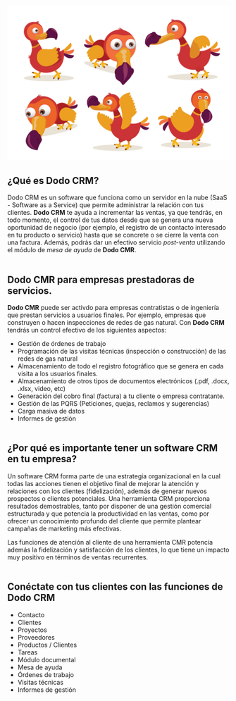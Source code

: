 <!--Son titulos-->

![Logo](dodologo.jpg "Logo de Dodo CRM")

## ¿Qué es Dodo CRM?

Dodo CRM es un software que funciona como un servidor en la nube (SaaS - Software as a Service) que permite administrar la relación con tus clientes. **Dodo CRM** te ayuda a incrementar las ventas, ya que tendrás, en todo momento, el control de tus datos desde que se genera una nueva oportunidad de negocio (por ejemplo, el registro de un contacto interesado en tu producto o servicio) hasta que se concrete o se cierre la venta con una factura. Además, podrás dar un efectivo servicio *post-venta* utilizando el módulo de *mesa de ayuda* de **Dodo CMR**. <br>
<br>
## Dodo CMR para empresas prestadoras de servicios. 

**Dodo CMR** puede ser activdo para empresas contratistas o de ingeniería que prestan servicios a usuarios finales. Por ejemplo, empresas que construyen o hacen inspecciones de redes de gas natural. 
Con **Dodo CRM** tendrás un control efectivo de los siguientes aspectos: 
* Gestión de órdenes de trabajo
* Programación de las visitas técnicas (inspección o construcción) de las redes de gas natural
* Almacenamiento de todo el registro fotográfico que se genera en cada visita a los usuarios finales. 
* Almacenamiento de otros tipos de documentos electrónicos (.pdf, .docx, .xlsx, video, etc)
* Generación del cobro final (factura) a tu cliente o empresa contratante.
* Gestión de las PQRS (Peticiones, quejas, reclamos y sugerencias)
* Carga masiva de datos
* Informes de gestión <br><br>

## ¿Por qué es importante tener un software CRM en tu empresa?

Un software CRM forma parte de una estrategia organizacional en la cual todas las acciones tienen el objetivo final de mejorar la atención y relaciones con los clientes (fidelización), además de generar nuevos prospectos o clientes potenciales. Una herramienta CRM proporciona resultados demostrables, tanto por disponer de una gestión comercial estructurada y que potencia la productividad en las ventas, como por ofrecer un conocimiento profundo del cliente que permite plantear campañas de marketing más efectivas. <br>

Las funciones de atención al cliente de una herramienta CMR potencia además la fidelización y satisfacción de los clientes, lo que tiene un impacto muy positivo en términos de ventas recurrentes. <br> <br>

## Conéctate con tus clientes con las funciones de Dodo CRM
* Contacto
* Clientes
* Proyectos
* Proveedores
* Productos / Clientes
* Tareas
* Módulo documental
* Mesa de ayuda
* Órdenes de trabajo
* Visitas técnicas
* Informes de gestión
